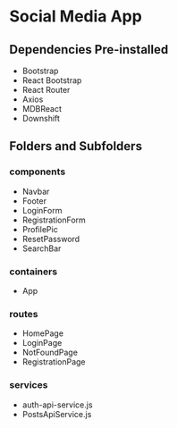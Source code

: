 # Social Media App #

## Dependencies Pre-installed ##
<ul>
    <li>Bootstrap</li>
    <li>React Bootstrap</li>
    <li>React Router</li>
    <li>Axios</li>
    <li>MDBReact</li>
    <li>Downshift</li>
    
</ul>


## Folders and Subfolders ##

### components ###
<ul>
    <li>Navbar</li>
    <li>Footer</li>
    <li>LoginForm</li>
    <li>RegistrationForm</li>
    <li>ProfilePic</li>
    <li>ResetPassword</li>
    <li>SearchBar</li>
</ul>



### containers ###
<ul>
    <li>App</li>
</ul>



### routes ###
<ul>
    <li>HomePage</li>
    <li>LoginPage</li>
    <li>NotFoundPage</li>
    <li>RegistrationPage</li>
</ul>



### services ### 
<ul>
    <li>auth-api-service.js</li>
    <li>PostsApiService.js</li>
</ul>